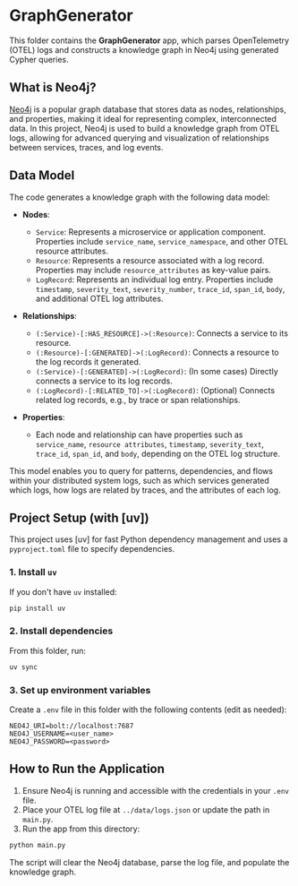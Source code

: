 # GraphGenerator

This folder contains the **GraphGenerator** app, which parses OpenTelemetry (OTEL) logs and constructs a knowledge graph in Neo4j using generated Cypher queries.

## What is Neo4j?

[Neo4j](https://neo4j.com/) is a popular graph database that stores data as nodes, relationships, and properties, making it ideal for representing complex, interconnected data. In this project, Neo4j is used to build a knowledge graph from OTEL logs, allowing for advanced querying and visualization of relationships between services, traces, and log events.

## Data Model

The code generates a knowledge graph with the following data model:

- **Nodes**:
  - `Service`: Represents a microservice or application component. Properties include `service_name`, `service_namespace`, and other OTEL resource attributes.
  - `Resource`: Represents a resource associated with a log record. Properties may include `resource_attributes` as key-value pairs.
  - `LogRecord`: Represents an individual log entry. Properties include `timestamp`, `severity_text`, `severity_number`, `trace_id`, `span_id`, `body`, and additional OTEL log attributes.

- **Relationships**:
  - `(:Service)-[:HAS_RESOURCE]->(:Resource)`: Connects a service to its resource.
  - `(:Resource)-[:GENERATED]->(:LogRecord)`: Connects a resource to the log records it generated.
  - `(:Service)-[:GENERATED]->(:LogRecord)`: (In some cases) Directly connects a service to its log records.
  - `(:LogRecord)-[:RELATED_TO]->(:LogRecord)`: (Optional) Connects related log records, e.g., by trace or span relationships.

- **Properties**:
  - Each node and relationship can have properties such as `service_name`, `resource attributes`, `timestamp`, `severity_text`, `trace_id`, `span_id`, and `body`, depending on the OTEL log structure.

This model enables you to query for patterns, dependencies, and flows within your distributed system logs, such as which services generated which logs, how logs are related by traces, and the attributes of each log.

## Project Setup (with [uv])

This project uses [uv] for fast Python dependency management and uses a `pyproject.toml` file to specify dependencies.

### 1. Install `uv`

If you don't have `uv` installed:
```sh
pip install uv
```

### 2. Install dependencies

From this folder, run:
```sh
uv sync
```

### 3. Set up environment variables

Create a `.env` file in this folder with the following contents (edit as needed):
```
NEO4J_URI=bolt://localhost:7687
NEO4J_USERNAME=<user_name>
NEO4J_PASSWORD=<password>
```

## How to Run the Application

1. Ensure Neo4j is running and accessible with the credentials in your `.env` file.
2. Place your OTEL log file at `../data/logs.json` or update the path in `main.py`.
3. Run the app from this directory:
```sh
python main.py
```

The script will clear the Neo4j database, parse the log file, and populate the knowledge graph.